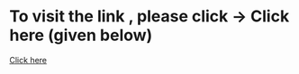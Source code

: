# To visit the link , please click -> Click here (given below)
<a href="https://vijay-crypto-app.netlify.app/">Click here</a>
